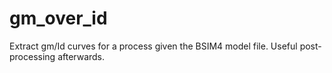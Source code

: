 # gm_over_id
Extract gm/Id curves for a process given the BSIM4 model file. Useful post-processing afterwards.
